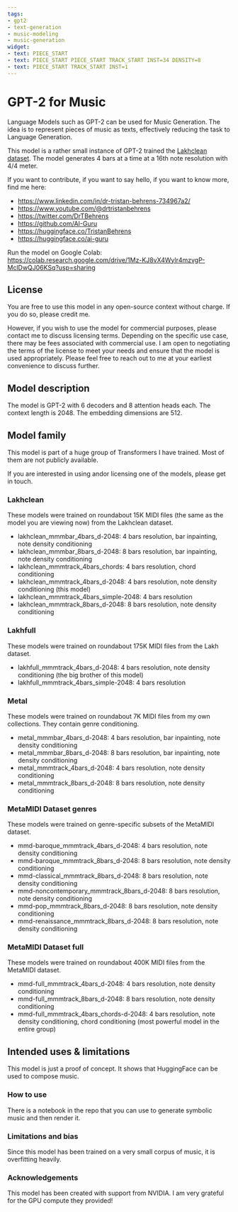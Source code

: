 ```yaml
---
tags:
- gpt2
- text-generation
- music-modeling
- music-generation
widget:
- text: PIECE_START
- text: PIECE_START PIECE_START TRACK_START INST=34 DENSITY=8
- text: PIECE_START TRACK_START INST=1
---
```



# GPT-2 for Music

Language Models such as GPT-2 can be used for Music Generation. The idea is to represent pieces of music as texts, effectively reducing the task to Language Generation.

This model is a rather small instance of GPT-2 trained the [Lakhclean dataset](https://colinraffel.com/projects/lmd/). The model generates 4 bars at a time at a 16th note resolution with 4/4 meter.

If you want to contribute, if you want to say hello, if you want to know more, find me here:

- https://www.linkedin.com/in/dr-tristan-behrens-734967a2/
- https://www.youtube.com/@drtristanbehrens 
- https://twitter.com/DrTBehrens
- https://github.com/AI-Guru
- https://huggingface.co/TristanBehrens
- https://huggingface.co/ai-guru

Run the model on Google Colab: https://colab.research.google.com/drive/1Mz-KJ8vX4Wylr4mzvgP-MclDwQJ06KSq?usp=sharing

## License

You are free to use this model in any open-source context without charge. If you do so, please credit me.

However, if you wish to use the model for commercial purposes, please contact me to discuss licensing terms. Depending on the specific use case, there may be fees associated with commercial use. I am open to negotiating the terms of the license to meet your needs and ensure that the model is used appropriately. Please feel free to reach out to me at your earliest convenience to discuss further.

## Model description

The model is GPT-2 with 6 decoders and 8 attention heads each. The context length is 2048. The embedding dimensions are 512.

## Model family

This model is part of a huge group of Transformers I have trained. Most of them are not publicly available.

If you are interested in using andor licensing one of the models, please get in touch. 

### Lakhclean

These models were trained on roundabout 15K MIDI files (the same as the model you are viewing now) from the Lakhclean dataset.

- lakhclean_mmmbar_4bars_d-2048: 4 bars resolution, bar inpainting, note density conditioning
- lakhclean_mmmbar_8bars_d-2048: 8 bars resolution, bar inpainting, note density conditioning
- lakhclean_mmmtrack_4bars_chords: 4 bars resolution, chord conditioning
- lakhclean_mmmtrack_4bars_d-2048: 4 bars resolution, note density conditioning (this model)
- lakhclean_mmmtrack_4bars_simple-2048: 4 bars resolution
- lakhclean_mmmtrack_8bars_d-2048: 8 bars resolution, note density conditioning

### Lakhfull

These models were trained on roundabout 175K MIDI files from the Lakh dataset.

- lakhfull_mmmtrack_4bars_d-2048: 4 bars resolution, note density conditioning (the big brother of this model)
- lakhfull_mmmtrack_4bars_simple-2048: 4 bars resolution

### Metal

These models were trained on roundabout 7K MIDI files from my own collections. They contain genre conditioning.

- metal_mmmbar_4bars_d-2048: 4 bars resolution, bar inpainting, note density conditioning
- metal_mmmbar_8bars_d-2048: 8 bars resolution, bar inpainting, note density conditioning
- metal_mmmtrack_4bars_d-2048: 4 bars resolution, note density conditioning
- metal_mmmtrack_8bars_d-2048: 8 bars resolution, note density conditioning

### MetaMIDI Dataset genres

These models were trained on genre-specific subsets of the MetaMIDI dataset.

- mmd-baroque_mmmtrack_4bars_d-2048: 4 bars resolution, note density conditioning
- mmd-baroque_mmmtrack_8bars_d-2048: 8 bars resolution, note density conditioning
- mmd-classical_mmmtrack_8bars_d-2048: 8 bars resolution, note density conditioning
- mmd-noncontemporary_mmmtrack_8bars_d-2048: 8 bars resolution, note density conditioning
- mmd-pop_mmmtrack_8bars_d-2048: 8 bars resolution, note density conditioning
- mmd-renaissance_mmmtrack_8bars_d-2048: 8 bars resolution, note density conditioning

### MetaMIDI Dataset full

These models were trained on roundabout 400K MIDI files from the MetaMIDI dataset.

- mmd-full_mmmtrack_4bars_d-2048: 4 bars resolution, note density conditioning
- mmd-full_mmmtrack_8bars_d-2048: 8 bars resolution, note density conditioning
- mmd-full_mmmtrack_4bars_chords-d-2048: 4 bars resolution, note density conditioning, chord conditioning (most powerful model in the entire group)

## Intended uses & limitations

This model is just a proof of concept. It shows that HuggingFace can be used to compose music.

### How to use

There is a notebook in the repo that you can use to generate symbolic music and then render it.

### Limitations and bias

Since this model has been trained on a very small corpus of music, it is overfitting heavily. 

### Acknowledgements

This model has been created with support from NVIDIA. I am very grateful for the GPU compute they provided!
